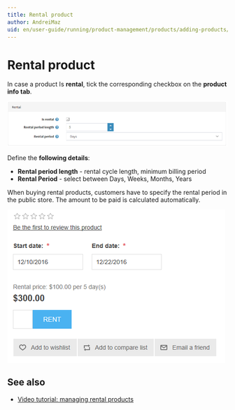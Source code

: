 ```yaml
---
title: Rental product
author: AndreiMaz
uid: en/user-guide/running/product-management/products/adding-products/rental-products
---
```

# Rental product

In case a product Is **rental**, tick the corresponding checkbox on the **product info tab**.

![rental](_static/rental-products/rental.png)

Define the **following details**:

- **Rental period length** - rental cycle length, minimum billing period
- **Rental Period** - select between Days, Weeks, Months, Years

When buying rental products, customers have to specify the rental period in the public store. The amount to be paid is calculated automatically.

![rental](_static/rental-products/rental1.png)

## See also

- [Video tutorial: managing rental products](https://www.youtube.com/watch?v=tOaC6hOILZY&list=PLnL_aDfmRHwsbhj621A-RFb1KnzeFxYz4&index=24)
